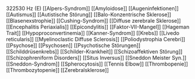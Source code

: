 322530 Hz (E)
[[Alpers-Syndrom]]
[[Amyloidose]]
[[Augeninfektionen]]
[[Autismus]]
[[Autistische Störung]]
[[Balo-Konzentrische Sklerose]]
[[Blasenexstrophie]]
[[Cushing-Syndrom]]
[[Diffuse zerebrale Sklerose]]
[[Encephalitis Periaxialis]]
[[Epicondylitis]]
[[Faktor-VII-Mangel]]
[[Hageman Trait]]
[[Hypoproconvertinemia]]
[[Kanner-Syndrom]]
[[Krebs]]
[[Livedo reticularis]]
[[Myelinoclastic Diffuse Sclerosis]]
[[Poliodystrophia Cerebri]]
[[Psychose]]
[[Psychosen]]
[[Psychotische Störungen]]
[[Schilddrüsenkrebs]]
[[Schilder-Krankheit]]
[[Schizoaffektiven Störung]]
[[Schizophreniform Disorders]]
[[Situs Inversus]]
[[Sneddon Meister Syn.]]
[[Sneddon-Syndrom]]
[[Spherocytosis]]
[[Tennis Elbow]]
[[Thrombopenie]]
[[Thrombozytopenie]]
[[Zerebralsklerose]]
